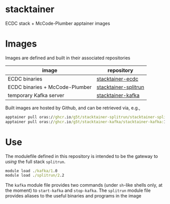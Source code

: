 # stacktainer 
ECDC stack + McCode-Plumber apptainer images

# Images
Images are defined and built in their associated repositories

| image | repository |
|-------|------------|
| ECDC binaries | [stacktainer-ecdc](https://github.com/g5t/stacktainer-ecdc) |
| ECDC binaries + McCode-Plumber | [stacktainer-splitrun](https://github.com/g5t/stacktainer-splitrun) |
| temporary Kafka server | [stacktainer-kafka](https://github.com/g5t/stacktainer-kafka) |

Built images are hosted by Github, and can be retrieved via, e.g.,

```cmd
apptainer pull oras://ghcr.io/g5t/stacktainer-splitrun/stacktainer-splitrun:2.2
apptainer pull oras://ghcr.io/g5t/stacktainer-kafka/stacktainer-kafka:1.0
```

# Use
The modulefile defined in this repository is intended to be the gateway to _using_ the full stack `splitrun`.

```cmd
module load ./kafka/1.0
module load ./splitrun/2.2
```

The `kafka` module file provides two commands (under `sh`-like shells only, at the moment) to `start-kafka` and `stop-kafka`.
The `splitrun` module file provides aliases to the useful binaries and programs in the image
